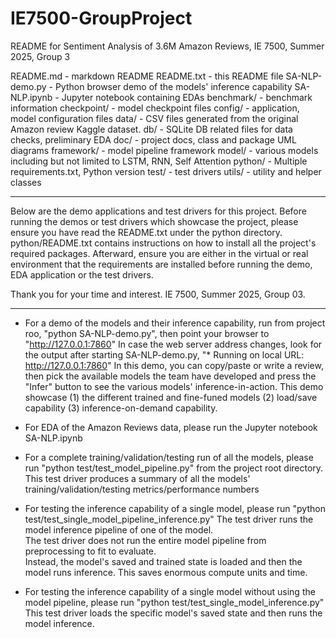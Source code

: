 # IE7500-GroupProject
README for Sentiment Analysis of 3.6M Amazon Reviews, IE 7500, Summer 2025, Group 3

README.md           - markdown README
README.txt          - this README file
SA-NLP-demo.py      - Python browser demo of the models' inference capability
SA-NLP.ipynb        - Jupyter notebook containing EDAs
benchmark/          - benchmark information
checkpoint/         - model checkpoint files
config/             - application, model configuration files
data/               - CSV files generated from the original Amazon review Kaggle dataset.
db/                 - SQLite DB related files for data checks, preliminary EDA
doc/                - project docs, class and package UML diagrams
framework/          - model pipeline framework
model/              - various models including but not limited to LSTM, RNN, Self Attention
python/             - Multiple requirements.txt, Python version
test/               - test drivers
utils/              - utility and helper classes

--------------------------------------------------------------------

Below are the demo applications and test drivers for this project.  Before running the demos or test drivers which showcase the project,
please ensure you have read the README.txt under the python directory. python/README.txt contains instructions on how to install all the 
project's required packages.  Afterward, ensure you are either in the virtual or real environment that the requirements are installed
before running the demo, EDA application or the test drivers.

Thank you for your time and interest.  IE 7500, Summer 2025, Group 03.

--------------------------------------------------------------------

* For a demo of the models and their inference capability, run from project roo, "python SA-NLP-demo.py", then point your browser to "http://127.0.0.1:7860"
  In case the web server address changes, look for the output after starting SA-NLP-demo.py, "* Running on local URL:  http://127.0.0.1:7860"
  In this demo, you can copy/paste or write a review, then pick the available models the team have developed and press the "Infer" button to
  see the various models' inference-in-action.   This demo showcase (1) the different trained and fine-funed models (2) load/save capability
  (3) inference-on-demand capability.

* For EDA of the Amazon Reviews data, please run the Jupyter notebook SA-NLP.ipynb

* For a complete training/validation/testing run of all the models, please run "python test/test_model_pipeline.py" from the project root directory.
  This test driver produces a summary of all the models' training/validation/testing metrics/performance numbers

* For testing the inference capability of a single model, please run "python test/test_single_model_pipeline_inference.py"
  The test driver runs the model inference pipeline of one of the model.  
  The test driver does not run the entire model pipeline from preprocessing to fit to evaluate.  
  Instead, the model's saved and trained state is loaded and then the model runs inference.
  This saves enormous compute units and time.

* For testing the inference capability of a single model without using the model pipeline, please run "python test/test_single_model_inference.py"
  This test driver loads the specific model's saved state and then runs the model inference.
